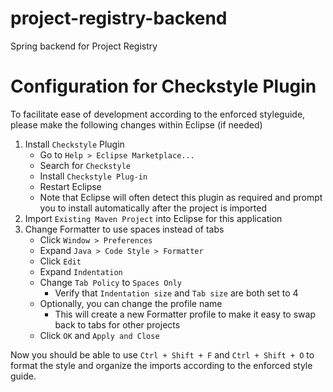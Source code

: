 # project-registry-backend
Spring backend for Project Registry

# Configuration for Checkstyle Plugin

To facilitate ease of development according to the enforced styleguide, please make the following changes within Eclipse (if needed)

1. Install `Checkstyle` Plugin
    - Go to `Help > Eclipse Marketplace...`
    - Search for `Checkstyle`
    - Install `Checkstyle Plug-in`
    - Restart Eclipse
    - Note that Eclipse will often detect this plugin as required and prompt you to install automatically after the project is imported
2. Import `Existing Maven Project` into Eclipse for this application
3. Change Formatter to use spaces instead of tabs
    - Click `Window > Preferences`
    - Expand `Java > Code Style > Formatter`
    - Click `Edit`
    - Expand `Indentation`
    - Change `Tab Policy` to `Spaces Only`
      - Verify that `Indentation size` and `Tab size` are both set to 4
    - Optionally, you can change the profile name
      - This will create a new Formatter profile to make it easy to swap back to tabs for other projects
    - Click `OK` and `Apply and Close`

Now you should be able to use `Ctrl + Shift + F` and `Ctrl + Shift + O` to format the style and organize the imports according to the enforced style guide.